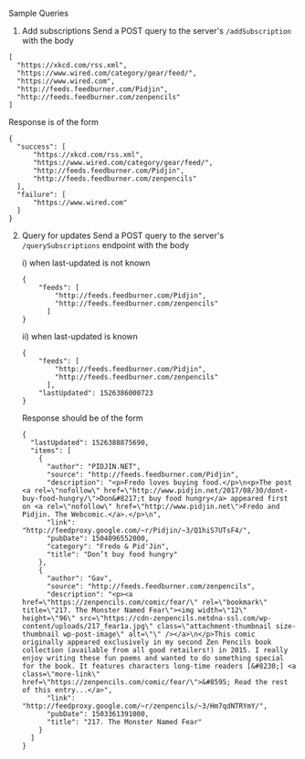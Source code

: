 Sample Queries
1. Add subscriptions
  Send a POST query to the server's `/addSubscription` with the body
  ```
  [
	"https://xkcd.com/rss.xml",
	"https://www.wired.com/category/gear/feed/",
	"https://www.wired.com",
	"http://feeds.feedburner.com/Pidjin",
	"http://feeds.feedburner.com/zenpencils"
]
  ```
  
  Response is of the form
  ```
  {
    "success": [
        "https://xkcd.com/rss.xml",
        "https://www.wired.com/category/gear/feed/",
        "http://feeds.feedburner.com/Pidjin",
        "http://feeds.feedburner.com/zenpencils"
    ],
    "failure": [
        "https://www.wired.com"
    ]
}
  ```
  
2. Query for updates
  Send a POST query to the server's `/querySubscriptions` endpoint with the body
  
   i) when last-updated is not known
    ```
    {
	    "feeds": [
		    "http://feeds.feedburner.com/Pidjin",
		    "http://feeds.feedburner.com/zenpencils"
		  ]
    }
    ```
    ii) when last-updated is known
    ```
    {
	    "feeds": [
		    "http://feeds.feedburner.com/Pidjin",
		    "http://feeds.feedburner.com/zenpencils"
		  ],
	    "lastUpdated": 1526386000723
    }
    ```
    
    Response should be of the form
    ```
    {
      "lastUpdated": 1526388875690,
      "items": [
        {
          "author": "PIDJIN.NET",
          "source": "http://feeds.feedburner.com/Pidjin",
          "description": "<p>Fredo loves buying food.</p>\n<p>The post <a rel=\"nofollow\" href=\"http://www.pidjin.net/2017/08/30/dont-buy-food-hungry/\">Don&#8217;t buy food hungry</a> appeared first on <a rel=\"nofollow\" href=\"http://www.pidjin.net\">Fredo and Pidjin. The Webcomic.</a>.</p>\n",
          "link": "http://feedproxy.google.com/~r/Pidjin/~3/Q1hiS7UTsF4/",
          "pubDate": 1504096552000,
          "category": "Fredo & Pid'Jin",
          "title": "Don’t buy food hungry"
        },
        {
          "author": "Gav",
          "source": "http://feeds.feedburner.com/zenpencils",
          "description": "<p><a href=\"https://zenpencils.com/comic/fear/\" rel=\"bookmark\" title=\"217. The Monster Named Fear\"><img width=\"12\" height=\"96\" src=\"https://cdn-zenpencils.netdna-ssl.com/wp-content/uploads/217_fear1a.jpg\" class=\"attachment-thumbnail size-thumbnail wp-post-image\" alt=\"\" /></a>\n</p>This comic originally appeared exclusively in my second Zen Pencils book collection (available from all good retailers!) in 2015. I really enjoy writing these fun poems and wanted to do something special for the book. It features characters long-time readers [&#8230;] <a class=\"more-link\" href=\"https://zenpencils.com/comic/fear/\">&#8595; Read the rest of this entry...</a>",
          "link": "http://feedproxy.google.com/~r/zenpencils/~3/Hm7qdNTRYmY/",
          "pubDate": 1503361391000,
          "title": "217. The Monster Named Fear"
        }
      ]
    }
    ```
